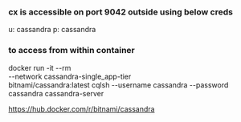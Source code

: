 ### cx is accessible on port 9042 outside using below creds
u: cassandra
p: cassandra

### to access from within container
docker run -it --rm \
    --network cassandra-single_app-tier \
    bitnami/cassandra:latest cqlsh --username cassandra --password cassandra cassandra-server


https://hub.docker.com/r/bitnami/cassandra
